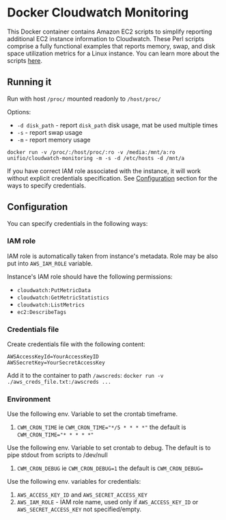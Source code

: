 # Docker Cloudwatch Monitoring

This Docker container contains Amazon EC2 scripts to simplify reporting additional EC2 instance information to Cloudwatch. These Perl scripts comprise a fully functional examples that reports memory, swap, and disk space utilization metrics for a Linux instance. You can learn more about the scripts [here](http://docs.aws.amazon.com/AmazonCloudWatch/latest/DeveloperGuide/mon-scripts.html).

## Running it

Run with host `/proc/` mounted readonly to `/host/proc/`

Options:
- `-d disk_path` - report `disk_path` disk usage, mat be used multiple times
- `-s` - report swap usage
- `-m` - report memory usage

```
docker run -v /proc/:/host/proc/:ro -v /media:/mnt/a:ro unifio/cloudwatch-monitoring -m -s -d /etc/hosts -d /mnt/a
```

If you have correct IAM role associated with the instance, it will work without explicit credentials specification. See [Configuration](#Configuration) section for the ways to specify credentials.

## Configuration

You can specify credentials in the following ways:

### IAM role

IAM role is automatically taken from instance's metadata. Role may be also put into `AWS_IAM_ROLE` variable.

Instance's IAM role should have the following permissions:

- `cloudwatch:PutMetricData`
- `cloudwatch:GetMetricStatistics`
- `cloudwatch:ListMetrics`
- `ec2:DescribeTags`

### Credentials file

Create credentials file with the following content:

```
AWSAccessKeyId=YourAccessKeyID
AWSSecretKey=YourSecretAccessKey
```

Add it to the container to path `/awscreds`: `docker run -v ./aws_creds_file.txt:/awscreds ...`

### Environment
Use the following env. Variable to set the crontab timeframe.

1. `CWM_CRON_TIME` ie `CWM_CRON_TIME="*/5 * * * *"` the default is `CWM_CRON_TIME="* * * * *"`

Use the following env. Variable to set crontab to debug. The default is to pipe stdout from scripts to /dev/null

1. `CWM_CRON_DEBUG` ie `CWM_CRON_DEBUG=1` the default is `CWM_CRON_DEBUG=`

Use the following env. variables for credentials:

1. `AWS_ACCESS_KEY_ID` and `AWS_SECRET_ACCESS_KEY`
2. `AWS_IAM_ROLE` - IAM role name, used only if `AWS_ACCESS_KEY_ID` or `AWS_SECRET_ACCESS_KEY` not specified/empty.
